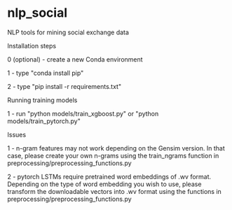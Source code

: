 # nlp_social
NLP tools for mining social exchange data

Installation steps

0 (optional) - create a new Conda environment

1 - type "conda install pip"

2 - type "pip install -r requirements.txt"

Running training models

1 - run "python models/train_xgboost.py" or "python models/train_pytorch.py"

Issues

1 - n-gram features may not work depending on the Gensim version.
In that case, please create your own n-grams using the train_ngrams function in preprocessing/preprocessing_functions.py

2 - pytorch LSTMs require pretrained word embeddings of .wv format.
Depending on the type of word embedding you wish to use, please transform the downloadable vectors into .wv format using the functions in preprocessing/preprocessing_functions.py
